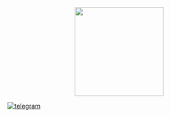 <div id="header" align="center">
  <img src="https://media0.giphy.com/media/v1.Y2lkPTc5MGI3NjExMDdseHZhZXRxbHo5ZWNjZHl1ZnhpZTF1YnI5c2kzenpmNGpwMGx0eSZlcD12MV9pbnRlcm5hbF9naWZfYnlfaWQmY3Q9Zw/lJNoBCvQYp7nq/giphy.gif" width="200"/>
</div>


<a href="https://t.me/elgiz1991"><img src="https://img.shields.io/badge/telegram-blue?style=for-the-badge&logo=telegram&logoColor=white" alt="telegram"></a>

